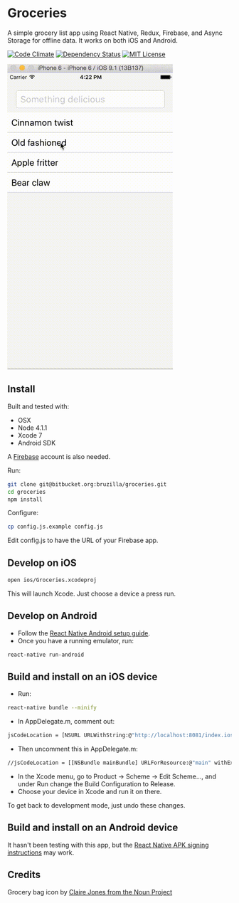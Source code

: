 # Groceries

A simple grocery list app using React Native, Redux, Firebase, and Async Storage for offline data. It works on both iOS and Android.

[![Code Climate](https://codeclimate.com/github/bruz/react-native-redux-groceries/badges/gpa.svg)](https://codeclimate.com/github/bruz/react-native-redux-groceries)
[![Dependency Status](https://david-dm.org/bruz/react-native-redux-groceries.svg)](https://david-dm.org/bruz/react-native-redux-groceries)
[![MIT License](https://img.shields.io/github/license/bruz/react-native-redux-groceries.svg)](https://github.com/bruz/react-native-redux-groceries/blob/master/LICENSE)

![demo](demo.gif)

## Install

Built and tested with:

* OSX
* Node 4.1.1
* Xcode 7
* Android SDK

A [Firebase](https://www.firebase.com) account is also needed.

Run:

```bash
git clone git@bitbucket.org:bruzilla/groceries.git
cd groceries
npm install
```

Configure:

```bash
cp config.js.example config.js
```

Edit config.js to have the URL of your Firebase app.

## Develop on iOS

```bash
open ios/Groceries.xcodeproj
```

This will launch Xcode. Just choose a device a press run.

## Develop on Android

* Follow the [React Native Android setup guide](https://facebook.github.io/react-native/docs/android-setup.html).
* Once you have a running emulator, run:

```bash
react-native run-android
```

## Build and install on an iOS device

* Run:

```bash
react-native bundle --minify
```

* In AppDelegate.m, comment out:

```bash
jsCodeLocation = [NSURL URLWithString:@"http://localhost:8081/index.ios.bundle"];
```

* Then uncomment this in AppDelegate.m:

```bash
//jsCodeLocation = [[NSBundle mainBundle] URLForResource:@"main" withExtension:@"jsbundle"];
```

* In the Xcode menu, go to Product -> Scheme -> Edit Scheme..., and under Run change the Build Configuration to Release.
* Choose your device in Xcode and run it on there.

To get back to development mode, just undo these changes.

## Build and install on an Android device

It hasn't been testing with this app, but the [React Native APK signing instructions](https://facebook.github.io/react-native/docs/signed-apk-android.html) may work.

## Credits

Grocery bag icon by [Claire Jones from the Noun Project](https://thenounproject.com/hivernoir)
